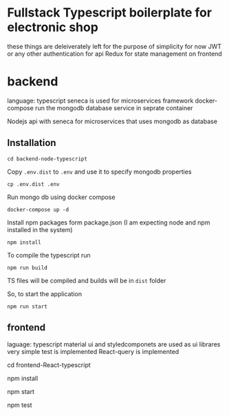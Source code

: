 # Fullstack Typescript boilerplate for electronic shop

these things are deleiverately left for the purpose of simplicity for now
JWT or any other authentication for api 
Redux for state management on frontend

# backend 

language: typescript
seneca is used for microservices framework
docker-compose run the mongodb database service in seprate container

Nodejs api with seneca for microservices that uses mongodb as database

## Installation

```
cd backend-node-typescript
```

Copy `.env.dist` to `.env` and use it to specify mongodb properties

```
cp .env.dist .env
```

Run mongo db using docker compose

```
docker-compose up -d
```

Install npm packages form package.json (I am expecting node and npm installed in the system)

```
npm install
```

To compile the typescript run

```
npm run build
```

TS files will be compiled and builds will be in `dist` folder

So, to start the application

```
npm run start
```



## frontend

laguage: typescript
material ui and styledcomponets are used as ui librares
very simple test is implemented
React-query is implemented

cd frontend-React-typescript

npm install

npm start

npm test








